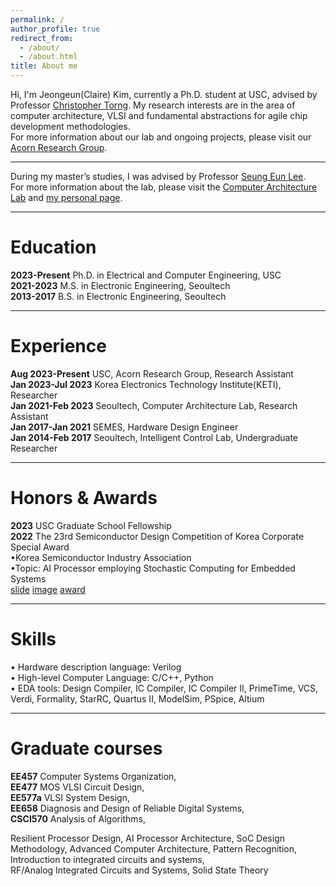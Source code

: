 ```yaml
---
permalink: /
author_profile: true
redirect_from: 
  - /about/
  - /about.html
title: About me
---
```

Hi, I'm Jeongeun(Claire) Kim, currently a Ph.D. student at USC, advised by Professor [Christopher Torng](https://ctorng.com). My research interests are in the area of computer architecture, VLSI and fundamental abstractions for agile chip development methodologies.  
For more information about our lab and ongoing projects, please visit our [Acorn Research Group](https://acorn-research.usc.edu).

------
During my master’s studies, I was advised by Professor [Seung Eun Lee](https://soc.seoultech.ac.kr/Professor/Professor.html).  
For more information about the lab, please visit the [Computer Architecture Lab](https://soc.seoultech.ac.kr/) and [my personal page](https://soc.seoultech.ac.kr/Alumni/Kim_JE.html).

------

Education
======
**2023-Present** Ph.D. in Electrical and Computer Engineering, USC  
**2021-2023** M.S. in Electronic Engineering, Seoultech  
**2013-2017** B.S. in Electronic Engineering, Seoultech  


------

Experience
======
**Aug 2023-Present**   USC, Acorn Research Group, Research Assistant   
**Jan 2023-Jul 2023**  Korea Electronics Technology Institute(KETI), Researcher  
**Jan 2021-Feb 2023**  Seoultech, Computer Architecture Lab, Research Assistant  
**Jan 2017-Jan 2021**  SEMES, Hardware Design Engineer  
**Jan 2014-Feb 2017**  Seoultech, Intelligent Control Lab, Undergraduate Researcher


------

Honors & Awards
======
**2023** USC Graduate School Fellowship  
**2022** The 23rd Semiconductor Design Competition of Korea Corporate Special Award  
      •Korea Semiconductor Industry Association  
      •Topic: AI Processor employing Stochastic Computing for Embedded Systems  
[slide](../images/chip_design_contest/Semiconductor_Design_Contest_Presentation.jpg)
[image](../images/chip_design_contest/Semiconductor_Design_Contest_Presentation.jpg)
[award](../images/chip_design_contest/Semiconductor_Design_Contest_KJE.jpg )
     
------

Skills  
======
• Hardware description language: Verilog  
• High-level Computer Language: C/C++, Python  
• EDA tools: Design Compiler, IC Compiler, IC Compiler II, PrimeTime, VCS, Verdi, Formality, StarRC, Quartus II, ModelSim, PSpice, Altium  


------

Graduate courses
======
**EE457** Computer Systems Organization,  
**EE477** MOS VLSI Circuit Design,    
**EE577a** VLSI System Design,    
**EE658** Diagnosis and Design of Reliable Digital Systems,  
**CSCI570** Analysis of Algorithms,   

Resilient Processor Design, AI Processor Architecture, 
SoC Design Methodology, Advanced Computer Architecture, 
Pattern Recognition, Introduction to integrated circuits and systems,  
RF/Analog Integrated Circuits and Systems, Solid State Theory


